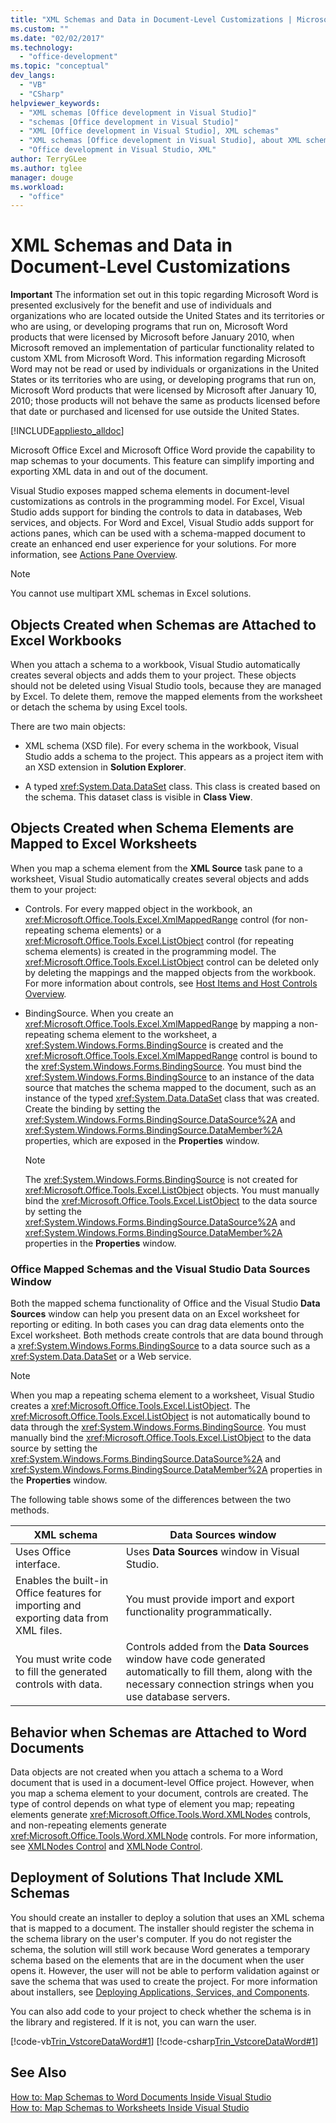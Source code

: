 ```yaml
---
title: "XML Schemas and Data in Document-Level Customizations | Microsoft Docs"
ms.custom: ""
ms.date: "02/02/2017"
ms.technology: 
  - "office-development"
ms.topic: "conceptual"
dev_langs: 
  - "VB"
  - "CSharp"
helpviewer_keywords: 
  - "XML schemas [Office development in Visual Studio]"
  - "schemas [Office development in Visual Studio]"
  - "XML [Office development in Visual Studio], XML schemas"
  - "XML schemas [Office development in Visual Studio], about XML schemas and data"
  - "Office development in Visual Studio, XML"
author: TerryGLee
ms.author: tglee
manager: douge
ms.workload: 
  - "office"
---
```

# XML Schemas and Data in Document-Level Customizations
  **Important** The information set out in this topic regarding Microsoft Word is presented exclusively for the benefit and use of individuals and organizations who are located outside the United States and its territories or who are using, or developing programs that run on, Microsoft Word products that were licensed by Microsoft before January 2010, when Microsoft removed an implementation of particular functionality related to custom XML from Microsoft Word. This information regarding Microsoft Word may not be read or used by individuals or organizations in the United States or its territories who are using, or developing programs that run on, Microsoft Word products that were licensed by Microsoft after January 10, 2010; those products will not behave the same as products licensed before that date or purchased and licensed for use outside the United States.  
  
 [!INCLUDE[appliesto_alldoc](../vsto/includes/appliesto-alldoc-md.md)]  
  
 Microsoft Office Excel and Microsoft Office Word provide the capability to map schemas to your documents. This feature can simplify importing and exporting XML data in and out of the document.  
  
 Visual Studio exposes mapped schema elements in document-level customizations as controls in the programming model. For Excel, Visual Studio adds support for binding the controls to data in databases, Web services, and objects. For Word and Excel, Visual Studio adds support for actions panes, which can be used with a schema-mapped document to create an enhanced end user experience for your solutions. For more information, see [Actions Pane Overview](../vsto/actions-pane-overview.md).  
  
> [!NOTE]  
>  You cannot use multipart XML schemas in Excel solutions.  
  
## Objects Created when Schemas are Attached to Excel Workbooks  
 When you attach a schema to a workbook, Visual Studio automatically creates several objects and adds them to your project. These objects should not be deleted using Visual Studio tools, because they are managed by Excel. To delete them, remove the mapped elements from the worksheet or detach the schema by using Excel tools.  
  
 There are two main objects:  
  
-   XML schema (XSD file). For every schema in the workbook, Visual Studio adds a schema to the project. This appears as a project item with an XSD extension in **Solution Explorer**.  
  
-   A typed <xref:System.Data.DataSet> class. This class is created based on the schema. This dataset class is visible in **Class View**.  
  
## Objects Created when Schema Elements are Mapped to Excel Worksheets  
 When you map a schema element from the **XML Source** task pane to a worksheet, Visual Studio automatically creates several objects and adds them to your project:  
  
-   Controls. For every mapped object in the workbook, an <xref:Microsoft.Office.Tools.Excel.XmlMappedRange> control (for non-repeating schema elements) or a <xref:Microsoft.Office.Tools.Excel.ListObject> control (for repeating schema elements) is created in the programming model. The <xref:Microsoft.Office.Tools.Excel.ListObject> control can be deleted only by deleting the mappings and the mapped objects from the workbook. For more information about controls, see [Host Items and Host Controls Overview](../vsto/host-items-and-host-controls-overview.md).  
  
-   BindingSource. When you create an <xref:Microsoft.Office.Tools.Excel.XmlMappedRange> by mapping a non-repeating schema element to the worksheet, a <xref:System.Windows.Forms.BindingSource> is created and the <xref:Microsoft.Office.Tools.Excel.XmlMappedRange> control is bound to the <xref:System.Windows.Forms.BindingSource>. You must bind the <xref:System.Windows.Forms.BindingSource> to an instance of the data source that matches the schema mapped to the document, such as an instance of the typed <xref:System.Data.DataSet> class that was created. Create the binding by setting the <xref:System.Windows.Forms.BindingSource.DataSource%2A> and <xref:System.Windows.Forms.BindingSource.DataMember%2A> properties, which are exposed in the **Properties** window.  
  
    > [!NOTE]  
    >  The <xref:System.Windows.Forms.BindingSource> is not created for <xref:Microsoft.Office.Tools.Excel.ListObject> objects. You must manually bind the <xref:Microsoft.Office.Tools.Excel.ListObject> to the data source by setting the <xref:System.Windows.Forms.BindingSource.DataSource%2A> and <xref:System.Windows.Forms.BindingSource.DataMember%2A> properties in the **Properties** window.  
  
### Office Mapped Schemas and the Visual Studio Data Sources Window  
 Both the mapped schema functionality of Office and the Visual Studio **Data Sources** window can help you present data on an Excel worksheet for reporting or editing. In both cases you can drag data elements onto the Excel worksheet. Both methods create controls that are data bound through a <xref:System.Windows.Forms.BindingSource> to a data source such as a <xref:System.Data.DataSet> or a Web service.  
  
> [!NOTE]  
>  When you map a repeating schema element to a worksheet, Visual Studio creates a <xref:Microsoft.Office.Tools.Excel.ListObject>. The <xref:Microsoft.Office.Tools.Excel.ListObject> is not automatically bound to data through the <xref:System.Windows.Forms.BindingSource>. You must manually bind the <xref:Microsoft.Office.Tools.Excel.ListObject> to the data source by setting the <xref:System.Windows.Forms.BindingSource.DataSource%2A> and <xref:System.Windows.Forms.BindingSource.DataMember%2A> properties in the **Properties** window.  
  
 The following table shows some of the differences between the two methods.  
  
|XML schema|Data Sources window|  
|----------------|-------------------------|  
|Uses Office interface.|Uses **Data Sources** window in Visual Studio.|  
|Enables the built-in Office features for importing and exporting data from XML files.|You must provide import and export functionality programmatically.|  
|You must write code to fill the generated controls with data.|Controls added from the **Data Sources** window have code generated automatically to fill them, along with the necessary connection strings when you use database servers.|  
  
## Behavior when Schemas are Attached to Word Documents  
 Data objects are not created when you attach a schema to a Word document that is used in a document-level Office project. However, when you map a schema element to your document, controls are created. The type of control depends on what type of element you map; repeating elements generate <xref:Microsoft.Office.Tools.Word.XMLNodes> controls, and non-repeating elements generate <xref:Microsoft.Office.Tools.Word.XMLNode> controls. For more information, see [XMLNodes Control](../vsto/xmlnodes-control.md) and [XMLNode Control](../vsto/xmlnode-control.md).  
  
## Deployment of Solutions That Include XML Schemas  
 You should create an installer to deploy a solution that uses an XML schema that is mapped to a document. The installer should register the schema in the schema library on the user's computer. If you do not register the schema, the solution will still work because Word generates a temporary schema based on the elements that are in the document when the user opens it. However, the user will not be able to perform validation against or save the schema that was used to create the project. For more information about installers, see [Deploying Applications, Services, and Components](/visualstudio/deployment/deploying-applications-services-and-components).  
  
 You can also add code to your project to check whether the schema is in the library and registered. If it is not, you can warn the user.  
  
 [!code-vb[Trin_VstcoreDataWord#1](../vsto/codesnippet/VisualBasic/Trin_VstcoreDataWordVB/ThisDocument.vb#1)]
 [!code-csharp[Trin_VstcoreDataWord#1](../vsto/codesnippet/CSharp/Trin_VstcoreDataWordCS/ThisDocument.cs#1)]  
  
## See Also  
 [How to: Map Schemas to Word Documents Inside Visual Studio](../vsto/how-to-map-schemas-to-word-documents-inside-visual-studio.md)   
 [How to: Map Schemas to Worksheets Inside Visual Studio](../vsto/how-to-map-schemas-to-worksheets-inside-visual-studio.md)  
  
  